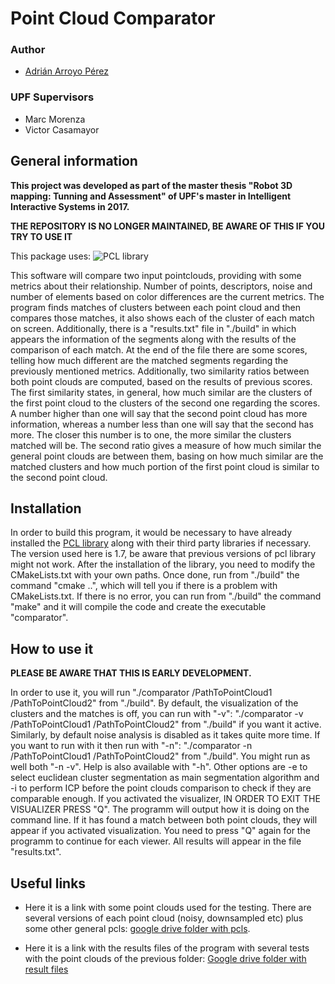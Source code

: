 # Point Cloud Comparator

### Author 
* [Adrián Arroyo Pérez](https://www.linkedin.com/in/adrian-arroyo-p%C3%A9rez-85217967/)

### UPF Supervisors
* Marc Morenza
* Victor Casamayor

## General information

**This project was developed as part of the master thesis "Robot 3D mapping: Tunning and Assessment" of UPF's master in Intelligent Interactive Systems in 2017.** 

**THE REPOSITORY IS NO LONGER MAINTAINED, BE AWARE OF THIS IF YOU TRY TO USE IT**

This package uses: 
![PCL library](https://lh5.googleusercontent.com/SeboSH_4TVMvYHOFCWgA-Sjb7PtA-1GoIn4yqicbeDSfR_rGKdTEwGXN7XhBr2EEBJPaTc5DW_Ma7LFbbsBwDO8TqhM2X95hU9Kd6rv7FA-ZkcnUjWQ)

This software will compare two input pointclouds, providing with some metrics about their relationship. Number of points, descriptors, noise and number of elements based on color differences are the current metrics. 
The program finds matches of clusters between each point cloud and then compares those matches, it also shows each of the cluster of each match on screen. Additionally, there is a "results.txt" file in "./build" in which appears the information of the segments along with the results of the comparison of each match. At the end of the file there are some scores, telling how much different are the matched segments regarding the previously mentioned metrics. Additionally, two similarity ratios between both point clouds are computed, based on the results of previous scores. The first similarity states, in general, how much similar are the clusters of the first point cloud to the clusters of the second one regarding the scores. A number higher than one will say that the second point cloud has more information, whereas a number less than one will say that the second has more. The closer this number is to one, the more similar the clusters matched will be. The second ratio gives a measure of how much similar the general point clouds are between them, basing on how much similar are the matched clusters and how much portion of the first point cloud is similar to the second point cloud.



## Installation

In order to build this program, it would be necessary to have already installed the [PCL library](http://pointclouds.org/) along with their third party libraries if necessary. The version used here is 1.7, be aware that previous versions of pcl library might not work. 
After the installation of the library, you need to modify the CMakeLists.txt with your own paths.
Once done, run from "./build" the command "cmake ..", which will tell you if there is a problem with CMakeLists.txt. If there is no error, you can run from "./build" the command "make" and it will compile the code and create the executable "comparator".


## How to use it

**PLEASE BE AWARE THAT THIS IS EARLY DEVELOPMENT.**

In order to use it, you will run "./comparator /PathToPointCloud1 /PathToPointCloud2" from "./build". By default, the visualization of the clusters and the matches is off, you can run with "-v": "./comparator -v /PathToPointCloud1 /PathToPointCloud2" from "./build" if you want it active. Similarly, by default noise analysis is disabled as it takes quite more time. If you want to run with it then run with "-n": "./comparator -n /PathToPointCloud1 /PathToPointCloud2" from "./build". You might run as well both "-n -v". Help is also available with "-h".
Other options are -e to select euclidean cluster segmentation as main segmentation algorithm and -i to perform ICP before the point clouds comparison to check if they are comparable enough.
If you activated the visualizer, IN ORDER TO EXIT THE VISUALIZER PRESS "Q". The programm will output how it is doing on the command line. If it has found a match between both point clouds, they will appear if you activated visualization. You need to press "Q" again for the programm to continue for each viewer.
All results will appear in the file "results.txt".

## Useful links

* Here it is a link with some point clouds used for the testing. There are several versions of each point cloud (noisy, downsampled etc) plus some other general pcls: [google drive folder with pcls](https://drive.google.com/drive/folders/0B6gsiJNJoEJ6UTdLZWZzZ3Z1X3M?usp=sharing).

* Here it is a link with the results files of the program with several tests with the point clouds of the previous folder: [Google drive folder with result files](https://drive.google.com/drive/folders/0BzDVfAKVWMsPWGZJREV0d3doX2M?usp=sharing)
